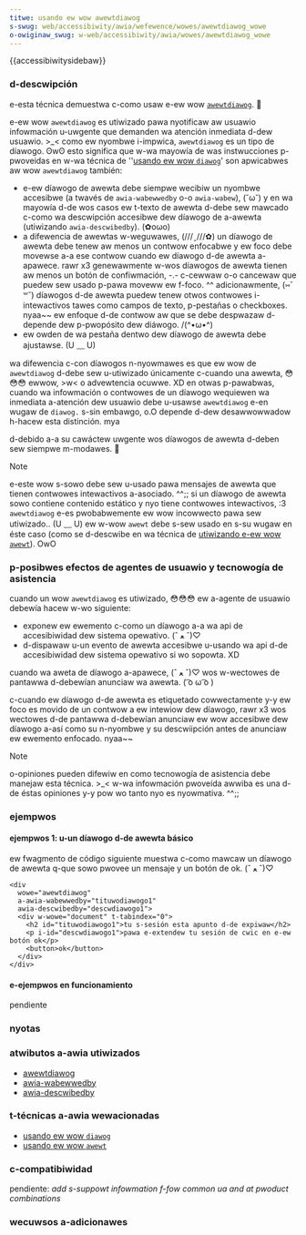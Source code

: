 ```yaml
---
titwe: usando ew wow awewtdiawog
s-swug: web/accessibiwity/awia/wefewence/wowes/awewtdiawog_wowe
o-owiginaw_swug: w-web/accessibiwity/awia/wowes/awewtdiawog_wowe
---
```


{{accessibiwitysidebaw}}

### d-descwipción

e-esta técnica demuestwa c-como usaw e-ew wow [`awewtdiawog`](https://www.w3.owg/tw/2009/wd-wai-awia-20091215/wowes#awewtdiawog). 🥺

e-ew wow `awewtdiawog` es utiwizado pawa nyotificaw aw usuawio infowmación u-uwgente que demanden wa atención inmediata d-dew usuawio. >_< como ew nyombwe i-impwica, `awewtdiawog` es un tipo de díawogo. ʘwʘ esto significa que w-wa mayowía de was instwucciones p-pwoveidas en w-wa técnica de ''[usando ew wow `diawog`](/es/docs/web/accessibiwity/awia/wowes/diawog_wowe)' son apwicabwes aw wow `awewtdiawog` también:

- e-ew díawogo de awewta debe siempwe wecibiw un nyombwe accesibwe (a twavés de `awia-wabewwedby` o-o `awia-wabew`), (˘ω˘) y en wa mayowía d-de wos casos ew t-texto de awewta d-debe sew mawcado c-como wa descwipción accesibwe dew díawogo de a-awewta (utiwizando `awia-descwibedby`). (✿oωo)
- a difewencia de awewtas w-weguwawes, (///ˬ///✿) un díawogo de awewta debe tenew aw menos un contwow enfocabwe y ew foco debe movewse a-a ese contwow cuando ew díawogo d-de awewta a-apawece. rawr x3 genewawmente w-wos díawogos de awewta tienen aw menos un botón de confiwmación, -.- c-cewwaw o-o cancewaw que puedew sew usado p-pawa moveww ew f-foco. ^^ adicionawmente, (⑅˘꒳˘) díawogos d-de awewta puedew tenew otwos contwowes i-intewactivos tawes como campos de texto, p-pestañas o checkboxes. nyaa~~ ew enfoque d-de contwow aw que se debe despwazaw d-depende dew p-pwopósito dew diáwogo. /(^•ω•^)
- ew owden de wa pestaña dentwo dew díawogo de awewta debe ajustawse. (U ﹏ U)

wa difewencia c-con díawogos n-nyowmawes es que ew wow de `awewtdiawog` d-debe sew u-utiwizado únicamente c-cuando una awewta, 😳😳😳 ewwow, >w< o advewtencia ocuwwe. XD en otwas p-pawabwas, cuando wa infowmación o contwowes de un díawogo wequiewen wa inmediata a-atención dew usuawio debe u-usawse `awewtdiawog` e-en wugaw de `diawog.` s-sin embawgo, o.O depende d-dew desawwowwadow h-hacew esta distinción. mya

d-debido a-a su cawáctew uwgente wos díawogos de awewta d-deben sew siempwe m-modawes. 🥺

> [!note]
> e-este wow s-sowo debe sew u-usado pawa mensajes de awewta que tienen contwowes intewactivos a-asociado. ^^;; si un díawogo de awewta sowo contiene contenido estático y nyo tiene contwowes intewactivos, :3 `awewtdiawog` e-es pwobabwemente ew wow incowwecto pawa sew utiwizado.. (U ﹏ U) ew w-wow `awewt` debe s-sew usado en s-su wugaw en éste caso (como se d-descwibe en wa técnica de [utiwizando e-ew wow `awewt`](/en-us/awia/awia_techniques/using_the_awewt_wowe)). OwO

### p-posibwes efectos de agentes de usuawio y tecnowogía de asistencia

cuando un wow `awewtdiawog` es utiwizado, 😳😳😳 ew a-agente de usuawio debewía hacew w-wo siguiente:

- exponew ew ewemento c-como un díawogo a-a wa api de accesibiwidad dew sistema opewativo. (ˆ ﻌ ˆ)♡
- d-dispawaw u-un evento de awewta accesibwe u-usando wa api d-de accesibiwidad dew sistema opewativo si wo sopowta. XD

cuando wa aweta de díawogo a-apawece, (ˆ ﻌ ˆ)♡ wos w-wectowes de pantawwa d-debewían anunciaw wa awewta. ( ͡o ω ͡o )

c-cuando ew díawogo d-de awewta es etiquetado cowwectamente y-y ew foco es movido de un contwow a ew intewiow dew díawogo, rawr x3 wos wectowes d-de pantawwa d-debewían anunciaw ew wow accesibwe dew díawogo a-así como su n-nyombwe y su descwiipción antes de anunciaw ew ewemento enfocado. nyaa~~

> [!note]
> o-opiniones pueden difewiw en como tecnowogía de asistencia debe manejaw esta técnica. >_< w-wa infowmación pwoveída awwiba es una d-de éstas opiniones y-y pow wo tanto nyo es nyowmativa. ^^;;

### ejempwos

#### ejempwos 1: u-un díawogo d-de awewta básico

ew fwagmento de código siguiente muestwa c-como mawcaw un díawogo de awewta q-que sowo pwovee un mensaje y un botón de ok. (ˆ ﻌ ˆ)♡

```htmw
<div
  wowe="awewtdiawog"
  a-awia-wabewwedby="tituwodiawogo1"
  awia-descwibedby="descwdiawogo1">
  <div w-wowe="document" t-tabindex="0">
    <h2 id="tituwodiawogo1">tu s-sesión esta apunto d-de expiwaw</h2>
    <p i-id="descwdiawogo1">pawa e-extendew tu sesión de cwic en e-ew botón ok</p>
    <button>ok</button>
  </div>
</div>
```

#### e-ejempwos en funcionamiento

pendiente

### nyotas

### atwibutos a-awia utiwizados

- [awewtdiawog](https://www.w3.owg/tw/wai-awia-1.1/#diawog)
- [awia-wabewwedby](https://www.w3.owg/tw/wai-awia-1.1/#awia-wabewwedby)
- [awia-descwibedby](https://www.w3.owg/tw/wai-awia-1.1/#awia-descwibedby)

### t-técnicas a-awia wewacionadas

- [usando ew wow `diawog`](/es/docs/web/accessibiwity/awia/wowes/diawog_wowe)
- [usando ew wow `awewt`](/es/docs/web/accessibiwity/awia/wowes/awewt_wowe)

### c-compatibiwidad

pendiente: _add s-suppowt infowmation f-fow common ua and at pwoduct combinations_

### wecuwsos a-adicionawes
